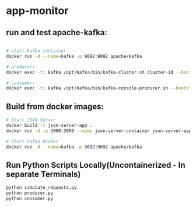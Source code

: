# app-monitor

## run and test apache-kafka:
```bash

# start kafka container
docker run -d --name=kafka -p 9092:9092 apache/kafka

# producer:
docker exec -ti kafka /opt/kafka/bin/kafka-cluster.sh cluster-id --bootstrap-server :9092

# consumer:
docker exec -ti kafka /opt/kafka/bin/kafka-console-producer.sh --bootstrap-server :9092 --topic demo
```


## Build from docker images:
```bash
# Start JSON Server
docker build -t json-server-app .   
docker run -d -p 3000:3000 --name json-server-container json-server-app

# Start Kafka Broker
docker run -d --name=kafka -p 9092:9092 apache/kafka
```

## Run Python Scripts Locally(Uncontainerized - In separate Terminals)
```bash
python simulate_requests.py
python producer.py
python consumer.py
```
